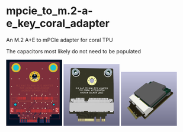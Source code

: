 # mpcie_to_m.2-a-e_key_coral_adapter
An M.2 A+E to mPCIe adapter for coral TPU

The capacitors most likely do not need to be populated

<p float="left">
  <img src="/images/board.PNG" width="30%" />
  <img src="/images/3d.PNG" width="30%" /> 
  <img src="/images/3dcoral.PNG" width="30%" />
</p>
